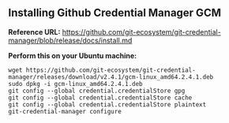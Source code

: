 ## **Installing Github Credential Manager GCM**
**Reference URL:**
https://github.com/git-ecosystem/git-credential-manager/blob/release/docs/install.md

**Perform this on your Ubuntu machine:**

    wget https://github.com/git-ecosystem/git-credential-manager/releases/download/v2.4.1/gcm-linux_amd64.2.4.1.deb
    sudo dpkg -i gcm-linux_amd64.2.4.1.deb
    git config --global credential.credentialStore gpg
    git config --global credential.credentialStore cache
    git config --global credential.credentialStore plaintext
    git-credential-manager configure
